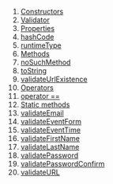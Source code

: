 1.  [Constructors](utils_validators/Validator-class.html#constructors)
2.  [Validator](utils_validators/Validator/Validator.html)
3.  [Properties](utils_validators/Validator-class.html#instance-properties)
4.  [hashCode](https://api.flutter.dev/flutter/dart-core/Object/hashCode.html)
5.  [runtimeType](https://api.flutter.dev/flutter/dart-core/Object/runtimeType.html)
6.  [Methods](utils_validators/Validator-class.html#instance-methods)
7.  [noSuchMethod](https://api.flutter.dev/flutter/dart-core/Object/noSuchMethod.html)
8.  [toString](https://api.flutter.dev/flutter/dart-core/Object/toString.html)
9.  [validateUrlExistence](utils_validators/Validator/validateUrlExistence.html)
10. [Operators](utils_validators/Validator-class.html#operators)
11. [operator
    ==](https://api.flutter.dev/flutter/dart-core/Object/operator_equals.html)
12. [Static
    methods](utils_validators/Validator-class.html#static-methods)
13. [validateEmail](utils_validators/Validator/validateEmail.html)
14. [validateEventForm](utils_validators/Validator/validateEventForm.html)
15. [validateEventTime](utils_validators/Validator/validateEventTime.html)
16. [validateFirstName](utils_validators/Validator/validateFirstName.html)
17. [validateLastName](utils_validators/Validator/validateLastName.html)
18. [validatePassword](utils_validators/Validator/validatePassword.html)
19. [validatePasswordConfirm](utils_validators/Validator/validatePasswordConfirm.html)
20. [validateURL](utils_validators/Validator/validateURL.html)
